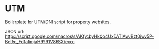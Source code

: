 # UTM

Boilerplate for UTM/DNI script for property websites.

JSON url: https://script.google.com/macros/s/AKfycbyHkQo4UxDATiAwJBzt0jwv5P-Bet5c_Fo1afimjaH9Y91V86SX/exec
